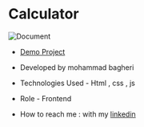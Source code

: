 # Calculator


![Document](https://github.com/mohammad24680/Calculator/assets/71064028/04b6c2fa-c1f2-46db-a9db-82a63810ae62)

- [Demo Project](https://mohammad24680.github.io/Calculator/)

- Developed by mohammad bagheri

- Technologies Used - Html , css , js 

- Role - Frontend

- How to reach me : with my [linkedin](https://www.linkedin.com/in/mohammad-bagheri-developer/)
